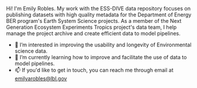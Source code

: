 Hi! I'm Emily Robles. My work with the ESS-DIVE data repository focuses on publishing datasets with high quality metadata for the Department of Energy BER program's Earth System Science projects. As a member of the Next Generation Ecosystem Experiments Tropics project's data team, I help manage the project archive and create efficient data to model pipelines. 

- 👀 I’m interested in improving the usability and longevity of Environmental science data.
- 🌱 I’m currently learning how to improve and facilitate the use of data to model pipelines.
- 📫 If you'd like to get in touch, you can reach me through email at emilyarobles@lbl.gov     

<!---
emilyarobles/emilyarobles is a ✨ special ✨ repository because its `README.md` (this file) appears on your GitHub profile.
You can click the Preview link to take a look at your changes.
--->
